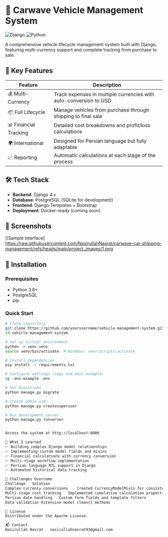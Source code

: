 # 🚗 Carwave Vehicle Management System  

![Django](https://img.shields.io/badge/Django-092E20?style=for-the-badge&logo=django&logoColor=white)
![Python](https://img.shields.io/badge/Python-3776AB?style=for-the-badge&logo=python&logoColor=white)

A comprehensive vehicle lifecycle management system built with Django, featuring multi-currency support and complete tracking from purchase to sale.

## 🌟 Key Features

| Feature | Description |
|---------|-------------|
| 💰 Multi-Currency | Track expenses in multiple currencies with auto-conversion to USD |
| 📦 Full Lifecycle | Manage vehicles from purchase through shipping to final sale |
| 📊 Financial Tracking | Detailed cost breakdowns and profit/loss calculations |
| 🌍 International | Designed for Persian language but fully adaptable |
| 📈 Reporting | Automatic calculations at each stage of the process |

## 🛠️ Tech Stack

- **Backend**: Django 4.x
- **Database**: PostgreSQL (SQLite for development)
- **Frontend**: Django Templates + Bootstrap
- **Deployment**: Docker-ready (coming soon)

## 📸 Screenshots

![Sample Interface]
https://raw.githubusercontent.com/NasirullahNasrat/carwave-car-shipping-management/refs/heads/main/project_images/1.png

## 🚀 Installation

### Prerequisites
- Python 3.8+
- PostgreSQL
- pip

### Quick Start
```bash
# Clone repository
git clone https://github.com/yourusername/vehicle-management-system.git
cd vehicle-management-system

# Set up virtual environment
python -m venv venv
source venv/bin/activate  # Windows: venv\Scripts\activate

# Install dependencies
pip install -r requirements.txt

# Configure settings (copy and edit example)
cp .env.example .env

# Run migrations
python manage.py migrate

# Create admin user
python manage.py createsuperuser

# Run development server
python manage.py runserver


Access the system at http://localhost:8000

🧠 What I Learned
✅ Building complex Django model relationships
✅ Implementing custom model fields and mixins
✅ Financial calculations with currency conversion
✅ Multi-stage workflow implementation
✅ Persian language RTL support in Django
✅ Automated historical data tracking

🧗 Challenges Overcome
Challenge	Solution
Complex currency conversions	Created CurrencyModelMixin for consistent handling
Multi-stage cost tracking	Implemented cumulative calculation properties
Persian date handling	Custom form fields and template filters
Data validation	Extensive model clean() methods

📜 License
Distributed under the Apache License. 

📬 Contact
Nasirullah Nasrat - nasirullahnasrat93@gmail.com
